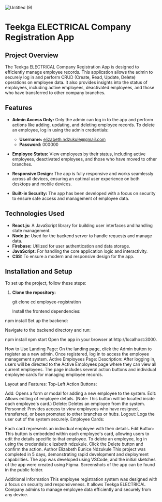 ![Untitled (9)](https://github.com/user-attachments/assets/263d67f2-edf4-4bce-9ded-83693d178d25)

# Teekga ELECTRICAL Company Registration App

## Project Overview
The Teekga ELECTRICAL Company Registration App is designed to efficiently manage employee records. This application allows the admin to securely log in and perform CRUD (Create, Read, Update, Delete) operations on employee data. It also provides insights into the status of employees, including active employees, deactivated employees, and those who have transferred to other company branches.

## Features
- **Admin Access Only:** Only the admin can log in to the app and perform actions like adding, updating, and deleting employee records. To delete an employee, log in using the admin credentials:
  - **Username:** elizabeth.ndzukule@gmail.com
  - **Password:** 000000

- **Employee Status:** View employees by their status, including active employees, deactivated employees, and those who have moved to other branches.

- **Responsive Design:** The app is fully responsive and works seamlessly across all devices, ensuring an optimal user experience on both desktops and mobile devices.

- **Built-in Security:** The app has been developed with a focus on security to ensure safe access and management of employee data.

## Technologies Used
- **React.js:** A JavaScript library for building user interfaces and handling state management.
- **Node.js:** Used for the backend server to handle requests and manage data.
- **Firebase:** Utilized for user authentication and data storage.
- **JavaScript:** For handling the core application logic and interactivity.
- **CSS:** To ensure a modern and responsive design for the app.

## Installation and Setup
To set up the project, follow these steps:

1. **Clone the repository:**
   
   git clone <repository-url>
   cd employee-registration

   Install the frontend dependencies:


npm install
Set up the backend:

Navigate to the backend directory and run:

npm install
npm start
Open the app in your browser at http://localhost:3000.

How to Use
Landing Page:
On the landing page, click the Admin button to register as a new admin.
Once registered, log in to access the employee management system.
Active Employees Page:
Description:
After logging in, users will be directed to the Active Employees page where they can view all current employees. The page includes several action buttons and individual employee cards for managing employee records.

Layout and Features:
Top-Left Action Buttons:

Add: Opens a form or modal for adding a new employee to the system.
Edit: Allows editing of employee details. (Note: This button will be located inside each employee's card.)
Delete: Deletes an employee from the system.
Personnel: Provides access to view employees who have resigned, transferred, or been promoted to other branches or hubs.
Logout: Logs the user out of the system securely.
Employee Cards:

Each card represents an individual employee with their details.
Edit Button: This button is embedded within each employee's card, allowing users to edit the details specific to that employee.
To delete an employee, log in using the credentials: elizabeth ndzukule. Click the Delete button and confirm the action.
Author
Elizabeth Eunice Ndzukule
This project was completed in 5 days, demonstrating rapid development and deployment capabilities. The app was developed using VSCode, and the initial sketches of the app were created using Figma. Screenshots of the app can be found in the public folder.

Additional Information
This employee registration system was designed with a focus on security and responsiveness. It allows Teekga ELECTRICAL Company admins to manage employee data efficiently and securely from any device.
